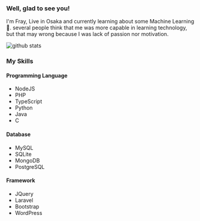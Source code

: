 ### Well, glad to see you!

I'm Fray, Live in Osaka and currently learning about some Machine Learning 🌱. several people think that me was more capable in learning technology, but that may wrong because I was lack of passion nor motivation.

![github stats](https://github-readme-stats.vercel.app/api?username=Fray117&show_icons=true)

### My Skills
#### Programming Language
* NodeJS
* PHP
* TypeScript
* Python
* Java
* C

#### Database
* MySQL
* SQLite
* MongoDB
* PostgreSQL

#### Framework
* JQuery
* Laravel
* Bootstrap
* WordPress
